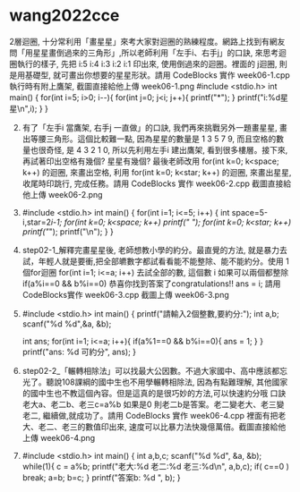 # wang2022cce 
2層迴圈, 十分常利用「畫星星」來考大家對迴圈的熟練程度。網路上找到有網友問「用星星畫倒過來的三角形」,所以老師利用「左手i、右手j」的口訣, 來思考迴圈執行的樣子, 先把 i:5 i:4 i:3 i:2 i:1 印出來, 使用倒過來的迴圈。裡面的 j迴圈, 則是用基礎型, 就可畫出你想要的星星形狀。請用 CodeBlocks 實作 week06-1.cpp 執行時有附上鷹架, 截圖直接給他上傳 week06-1.png
#include <stdio.h>
int main()
{
    for(int i=5; i>0; i--){
        for(int j=0; j<i; j++){
            printf("*");
        }
        printf("i:%d星星\n",i);
    }
}

2. 有了「左手i 當鷹架, 右手j 一直做」的口訣, 我們再來挑戰另外一題畫星星, 畫出等腰三角形。這個比較難一點, 因為星星的數量是 1 3 5 7 9, 而且空格的數量也很奇怪, 是 4 3 2 1 0, 所以先利用左手i 建出鷹架, 看到很多樓層。接下來, 再試著印出空格有幾個? 星星有幾個? 最後老師改用 for(int k=0; k<space; k++) 的迴圈, 來畫出空格, 利用 for(int k=0; k<star; k++) 的迴圈, 來畫出星星, 收尾時印跳行, 完成任務。請用 CodeBlocks 實作 week06-2.cpp 截圖直接給他上傳 week06-2.png
3. #include <stdio.h>
int main()
{
    for(int i=1; i<=5; i++)
    {
        int space=5-i,star=2*i-1;
        for(int k=0; k<space; k++)
            printf(" ");
        for(int k=0; k<star; k++)
            printf("*");
        printf("\n");
    }
}


3. step02-1_解釋完畫星星後, 老師想教小學的約分。最直覺的方法, 就是暴力去試，年輕人就是要衝,把全部皫數字都試看看能不能整除、能不能約分。使用 1個for迴圈 for(int i=1; i<=a; i++) 去試全部的數, 這個數 i 如果可以兩個都整除 if(a%i==0 && b%i==0) 恭喜你找到答案了congratulations!! ans = i; 請用 CodeBlocks實作 week06-3.cpp 截圖上傳 week06-3.png
4. #include <stdio.h>
int main()
{
    printf("請輸入2個整數,要約分:");
    int a,b;
    scanf("%d %d",&a, &b);

    int ans;
    for(int i=1; i<=a; i++){
        if(a%1==0 && b%i==0){
            ans = 1;
        }
    }
    printf("ans: %d 可約分", ans);
}


4. step02-2_「輾轉相除法」可以找最大公因數。不過大家國中、高中應該都忘光了。聽說108課綱的國中生也不用學輾轉相除法, 因為有點難理解, 其他國家的國中生也不教這個內容。但是這真的是很巧妙的方法,可以快速約分哦 口訣老大a、老二b、老三c=a%b 如果是0 則老二b是答案。老二變老大、老三變老二, 繼續做,就成功了。請用 CodeBlocks 實作 week06-4.cpp 裡面有把老大、老二、老三的數值印出來, 速度可以比暴力法快幾億萬倍。截圖直接給他上傳 week06-4.png
5. #include <stdio.h>
int main()
{
    int a,b,c;
    scanf("%d %d", &a, &b);
    while(1){
        c = a%b;
        printf("老大:%d 老二:%d 老三:%d\n", a,b,c);
        if( c==0 ) break;
        a=b;
        b=c;
    }
    printf("答案b: %d ", b);
}

